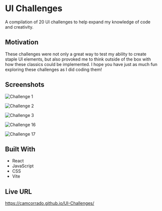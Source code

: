 # UI Challenges

A compilation of 20 UI challenges to help expand my knowledge of code and creativity.

## Motivation

These challenges were not only a great way to test my ability to create staple UI elements, but also provoked me to think outside of the box with how these classics could be implemented. I hope you have just as much fun exploring these challenges as I did coding them!

## Screenshots

![Challenge 1](https://i.imgur.com/el5wquz.png)

![Challenge 2](https://i.imgur.com/QVcksNx.png)

![Challenge 3](https://i.imgur.com/H692DfX.png)

![Challenge 16](https://i.imgur.com/SyP93qG.png)

![Challenge 17](https://i.imgur.com/zWLHl2a.png)

## Built With

- React
- JavaScript
- CSS
- Vite

## Live URL

https://camcorrado.github.io/UI-Challenges/
